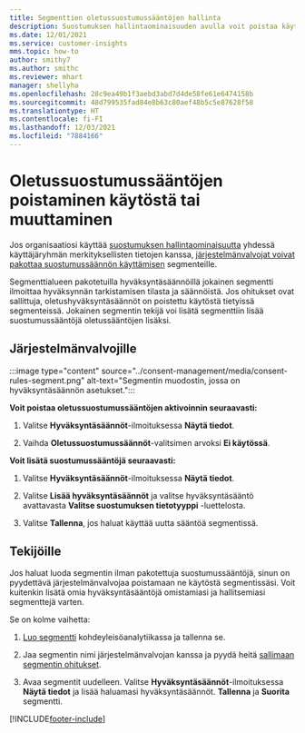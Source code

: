 ```yaml
---
title: Segmenttien oletussuostumussääntöjen hallinta
description: Suostumuksen hallintaominaisuuden avulla voit poistaa käytöstä oletussuostumussääntöjä tai muuttaa niitä, jos korvaukset on otettu käyttöön.
ms.date: 12/01/2021
ms.service: customer-insights
mms.topic: how-to
author: smithy7
ms.author: smithc
ms.reviewer: mhart
manager: shellyha
ms.openlocfilehash: 28c9ea49b1f3aebd3abd7d4de58fe61e6474158b
ms.sourcegitcommit: 48d799535fad84e8b63c80aef48b5c5e87628f58
ms.translationtype: HT
ms.contentlocale: fi-FI
ms.lasthandoff: 12/03/2021
ms.locfileid: "7884166"
---
```

# <a name="disable-or-change-default-consent-rules"></a>Oletussuostumussääntöjen poistaminen käytöstä tai muuttaminen

Jos organisaatiosi käyttää [suostumuksen hallintaominaisuutta](../consent-management/overview.md) yhdessä käyttäjäryhmän merkityksellisten tietojen kanssa, [järjestelmänvalvojat voivat pakottaa suostumussäännön käyttämisen](activate-consent.md) segmenteille. 

Segmenttialueen pakotetuilla hyväksyntäsäännöillä jokainen segmentti ilmoittaa hyväksynnän tarkistamisen tilasta ja säännöistä. Jos ohitukset ovat sallittuja, oletushyväksyntäsäännöt on poistettu käytöstä tietyissä segmenteissä. Jokainen segmentin tekijä voi lisätä segmenttiin lisää suostumussääntöjä oletussääntöjen lisäksi. 

## <a name="for-administrators"></a>Järjestelmänvalvojille

:::image type="content" source="../consent-management/media/consent-rules-segment.png" alt-text="Segmentin muodostin, jossa on hyväksyntäsäännön asetukset.":::

**Voit poistaa oletussuostumussääntöjen aktivoinnin seuraavasti:**

1. Valitse **Hyväksyntäsäännöt**-ilmoituksessa **Näytä tiedot**. 

1. Vaihda **Oletussuostumussäännöt**-valitsimen arvoksi **Ei käytössä**.

**Voit lisätä suostumussääntöjä seuraavasti:**

1. Valitse **Hyväksyntäsäännöt**-ilmoituksessa **Näytä tiedot**. 

1. Valitse **Lisää hyväksyntäsäännöt** ja valitse hyväksyntäsääntö avattavasta **Valitse suostumuksen tietotyyppi** -luettelosta.

1. Valitse **Tallenna**, jos haluat käyttää uutta sääntöä segmentissä.

## <a name="for-contributors"></a>Tekijöille

Jos haluat luoda segmentin ilman pakotettuja suostumussääntöjä, sinun on pyydettävä järjestelmänvalvojaa poistamaan ne käytöstä segmentissäsi. Voit kuitenkin lisätä omia hyväksyntäsääntöjä omistamiasi ja hallitsemiasi segmenttejä varten.

Se on kolme vaihetta: 
1. [Luo segmentti](segments.md) kohdeyleisöanalytiikassa ja tallenna se. 

1. Jaa segmentin nimi järjestelmänvalvojan kanssa ja pyydä heitä [sallimaan segmentin ohitukset](activate-consent.md). 

1. Avaa segmentit uudelleen. Valitse **Hyväksyntäsäännöt**-ilmoituksessa **Näytä tiedot** ja lisää haluamasi hyväksyntäsäännöt. **Tallenna** ja **Suorita** segmentti.



[!INCLUDE[footer-include](../includes/footer-banner.md)] 
